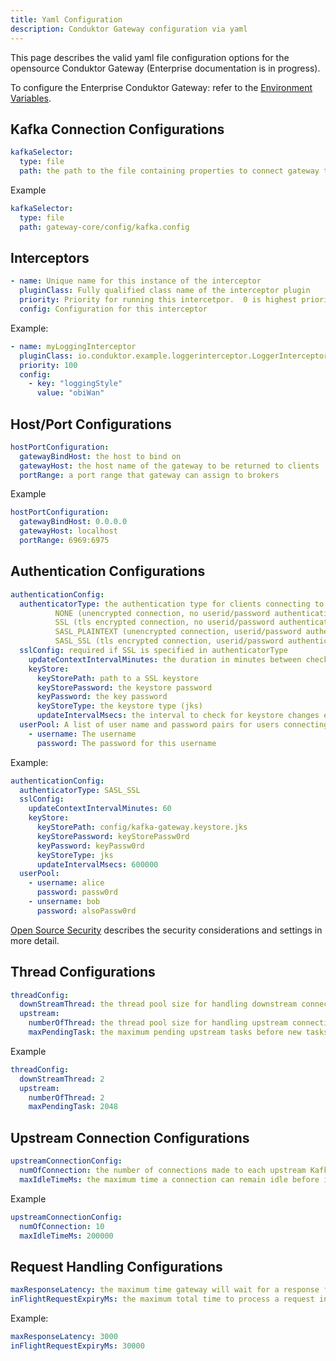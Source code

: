 ```yaml
---
title: Yaml Configuration 
description: Conduktor Gateway configuration via yaml
---
```


This page describes the valid yaml file configuration options for the opensource Conduktor Gateway (Enterprise documentation is in progress).

To configure the Enterprise Conduktor Gateway: refer to the [Environment Variables](./env-variables.md).

## Kafka Connection Configurations

```yaml
kafkaSelector:
  type: file
  path: the path to the file containing properties to connect gateway to the Kafka cluster
```

Example

```yaml
kafkaSelector:
  type: file
  path: gateway-core/config/kafka.config
```

## Interceptors

```yaml
- name: Unique name for this instance of the interceptor
  pluginClass: Fully qualified class name of the interceptor plugin
  priority: Priority for running this intercetpor.  0 is highest priority (run first), 2^32 is lowest.  If two interceptors have the same priority then the running order is indeterminate.
  config: Configuration for this interceptor
```

Example:

```yaml
- name: myLoggingInterceptor
  pluginClass: io.conduktor.example.loggerinterceptor.LoggerInterceptorPlugin
  priority: 100
  config:
    - key: "loggingStyle"
      value: "obiWan"
```

## Host/Port Configurations

```yaml
hostPortConfiguration:
  gatewayBindHost: the host to bind on
  gatewayHost: the host name of the gateway to be returned to clients
  portRange: a port range that gateway can assign to brokers
```

Example

```yaml
hostPortConfiguration:
  gatewayBindHost: 0.0.0.0
  gatewayHost: localhost
  portRange: 6969:6975
```

## Authentication Configurations

```yaml
authenticationConfig:
  authenticatorType: the authentication type for clients connecting to the gateway.  Value can be one of:
          NONE (unencrypted connection, no userid/password authentication)
          SSL (tls encrypted connection, no userid/password authentication
          SASL_PLAINTEXT (unencrypted connection, userid/password authentication)
          SASL_SSL (tls encrypted connection, userid/password authentication)
  sslConfig: required if SSL is specified in authenticatorType
    updateContextIntervalMinutes: the duration in minutes between checks for for SSL context changes (minimum 1)
    keyStore:
      keyStorePath: path to a SSL keystore
      keyStorePassword: the keystore password
      keyPassword: the key password
      keyStoreType: the keystore type (jks)
      updateIntervalMsecs: the interval to check for keystore changes e.g. 600000
  userPool: A list of user name and password pairs for users connecting to the gateway.  Required if SASL is set in authenticatorType
    - username: The username 
      password: The password for this username
```

Example:

```yaml
authenticationConfig:
  authenticatorType: SASL_SSL
  sslConfig:
    updateContextIntervalMinutes: 60
    keyStore:
      keyStorePath: config/kafka-gateway.keystore.jks
      keyStorePassword: keyStorePassw0rd
      keyPassword: keyPassw0rd
      keyStoreType: jks
      updateIntervalMsecs: 600000
  userPool:
    - username: alice
      password: passw0rd
    - unsername: bob
      password: alsoPassw0rd
```

[Open Source Security](./oss_security.md) describes the security considerations and settings in more detail.

## Thread Configurations

```yaml
threadConfig:
  downStreamThread: the thread pool size for handling downstream connections (connections from Kafka clients)
  upstream:
    numberOfThread: the thread pool size for handling upstream connections (connections to Kafka brokers)
    maxPendingTask: the maximum pending upstream tasks before new tasks will be rejected
```

Example

```yaml
threadConfig:
  downStreamThread: 2
  upstream:
    numberOfThread: 2
    maxPendingTask: 2048
```

## Upstream Connection Configurations

```yaml
upstreamConnectionConfig:
  numOfConnection: the number of connections made to each upstream Kafka broker
  maxIdleTimeMs: the maximum time a connection can remain idle before it will be reaped
```

Example

```yaml
upstreamConnectionConfig:
  numOfConnection: 10
  maxIdleTimeMs: 200000
```

## Request Handling Configurations

```yaml
maxResponseLatency: the maximum time gateway will wait for a response from Kafka
inFlightRequestExpiryMs: the maximum total time to process a request in gateway before it will be rejected
```

Example:

```yaml
maxResponseLatency: 3000
inFlightRequestExpiryMs: 30000
```


